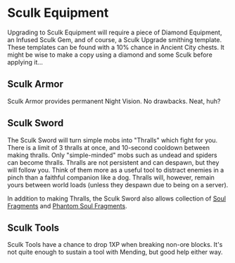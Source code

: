 # Sculk Equipment
Upgrading to Sculk Equipment will require a piece of Diamond Equipment, an Infused Sculk Gem, and of course, a Sculk Upgrade smithing template. These templates can be found with a 10% chance in Ancient City chests. It might be wise to make a copy using a diamond and some Sculk before applying it...

## Sculk Armor
Sculk Armor provides permanent Night Vision. No drawbacks. Neat, huh?

## Sculk Sword
The Sculk Sword will turn simple mobs into "Thralls" which fight for you. There is a limit of 3 thralls at once, and 10-second cooldown between making thralls. Only "simple-minded" mobs such as undead and spiders can become thralls. Thralls are not persistent and can despawn, but they will follow you. Think of them more as a useful tool to distract enemies in a pinch than a faithful companion like a dog. Thralls will, however, remain yours between world loads (unless they despawn due to being on a server).

In addition to making Thralls, the Sculk Sword also allows collection of [Soul Fragments](../materials/drops.md#soul-fragment) and [Phantom Soul Fragments](../materials/drops.md#phantom-soul-fragment).

## Sculk Tools
Sculk Tools have a chance to drop 1XP when breaking non-ore blocks. It's not quite enough to sustain a tool with Mending, but good help either way.